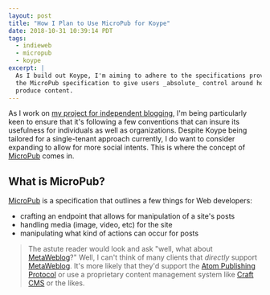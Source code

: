```yaml
---
layout: post
title: "How I Plan to Use MicroPub for Koype"
date: 2018-10-31 10:39:14 PDT
tags:
  - indieweb
  - micropub
  - koype
excerpt: |
  As I build out Koype, I'm aiming to adhere to the specifications provided by
  the MicroPub specification to give users _absolute_ control around how they
  produce content.
---
```


As I work on [my project for independent blogging][1], I'm being particularly
keen to ensure that it's following a few conventions that can insure its
usefulness for individuals as well as organizations. Despite Koype being
tailored for a single-tenant approach currently, I do want to consider expanding
to allow for more social intents. This is where the concept of [MicroPub][]
comes in.

## What is MicroPub?

[MicroPub][] is a specification that outlines a few things for Web developers:

  * crafting an endpoint that allows for manipulation of a site's posts
  * handling media (image, video, etc) for the site
  * manipulating what kind of actions can occur for posts

> The astute reader would look and ask "well, what about [MetaWeblog][]?" Well,
> I can't think of many clients that _directly_ support [MetaWeblog][]. It's more
> likely that they'd support the [Atom Publishing Protocol][app] or use
> a proprietary content management system like [Craft CMS][1] or the likes.

[micropub]: https://www.w3.org/TR/micropub
[metaweblog]: https://en.wikipedia.org/wiki/MetaWeblog
[app]: https://en.wikipedia.org/wiki/Atom_(standard)
[1]: https://craftcms.com/
